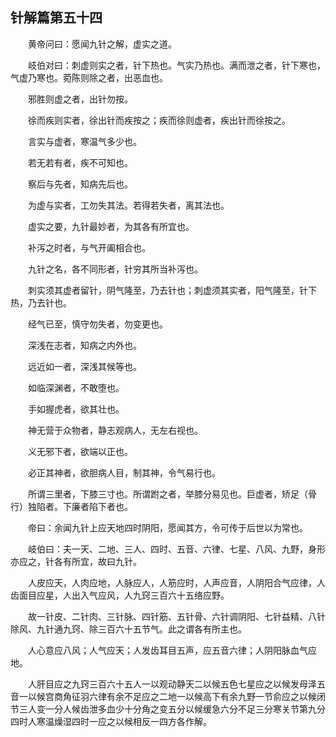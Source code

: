 ## 针解篇第五十四


&emsp;&emsp;黄帝问曰：愿闻九针之解，虚实之道。

&emsp;&emsp;岐伯对曰：刺虚则实之者，针下热也。气实乃热也。满而泄之者，针下寒也，气虚乃寒也。菀陈则除之者，出恶血也。

&emsp;&emsp;邪胜则虚之者，出针勿按。

&emsp;&emsp;徐而疾则实者，徐出针而疾按之；疾而徐则虚者，疾出针而徐按之。

&emsp;&emsp;言实与虚者，寒温气多少也。

&emsp;&emsp;若无若有者，疾不可知也。

&emsp;&emsp;察后与先者，知病先后也。

&emsp;&emsp;为虚与实者，工勿失其法。若得若失者，离其法也。

&emsp;&emsp;虚实之要，九针最妙者，为其各有所宜也。

&emsp;&emsp;补泻之时者，与气开阖相合也。

&emsp;&emsp;九针之名，各不同形者，针穷其所当补泻也。

&emsp;&emsp;刺实须其虚者留针，阴气隆至，乃去针也；刺虚须其实者，阳气隆至，针下热，乃去针也。

&emsp;&emsp;经气已至，慎守勿失者，勿变更也。

&emsp;&emsp;深浅在志者，知病之内外也。

&emsp;&emsp;远近如一者，深浅其候等也。

&emsp;&emsp;如临深渊者，不敢堕也。

&emsp;&emsp;手如握虎者，欲其壮也。

&emsp;&emsp;神无营于众物者，静志观病人，无左右视也。

&emsp;&emsp;义无邪下者，欲端以正也。

&emsp;&emsp;必正其神者，欲胆病人目，制其神，令气易行也。

&emsp;&emsp;所谓三里者，下膝三寸也。所谓跗之者，举膝分易见也。巨虚者，矫足（骨行）独陷者。下廉者陷下者也。

&emsp;&emsp;帝曰：余闻九针上应天地四时阴阳，愿闻其方，令可传于后世以为常也。

&emsp;&emsp;岐伯曰：夫一天、二地、三人、四时、五音、六律、七星、八风、九野，身形亦应之，针各有所宜，故曰九针。

&emsp;&emsp;人皮应天，人肉应地，人脉应人，人筋应时，人声应音，人阴阳合气应律，人齿面目应星，人出入气应风，人九窍三百六十五络应野。

&emsp;&emsp;故一针皮、二针肉、三针脉、四针筋、五针骨、六针调阴阳、七针益精、八针除风、九针通九窍、除三百六十五节气。此之谓各有所主也。

&emsp;&emsp;人心意应八风；人气应天；人发齿耳目五声，应五音六律；人阴阳脉血气应地。

&emsp;&emsp;人肝目应之九窍三百六十五人一以观动静天二以候五色七星应之以候发母泽五音一以候宫商角征羽六律有余不足应之二地一以候高下有余九野一节俞应之以候闭节三人变一分人候齿泄多血少十分角之变五分以候缓急六分不足三分寒关节第九分四时人寒温燥湿四时一应之以候相反一四方各作解。


